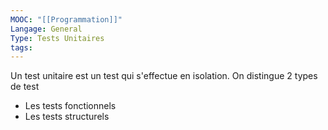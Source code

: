 ```yaml
---
MOOC: "[[Programmation]]"
Langage: General
Type: Tests Unitaires
tags:
---
```

Un test unitaire est un test qui s'effectue en isolation. On distingue 2 types de test
- Les tests fonctionnels
- Les tests structurels